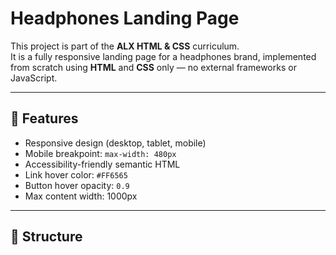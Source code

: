 # Headphones Landing Page

This project is part of the **ALX HTML & CSS** curriculum.  
It is a fully responsive landing page for a headphones brand, implemented from scratch using **HTML** and **CSS** only — no external frameworks or JavaScript.

---

## 📌 Features
- Responsive design (desktop, tablet, mobile)
- Mobile breakpoint: `max-width: 480px`
- Accessibility-friendly semantic HTML
- Link hover color: `#FF6565`
- Button hover opacity: `0.9`
- Max content width: 1000px

---

## 📂 Structure
